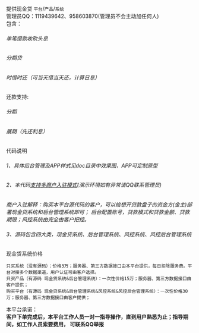 提供现金贷    `平台`/`产品`/`系统`</br>
管理员QQ：1119439642、958603870(管理员不会主动加任何人)<br>
    包含：
###### 单笔借款收砍头息
###### 分期贷
###### 时借时还（可当天借当天还，计算日息）
还款支持:
###### 分期
###### 展期（先还利息）
代码说明
###### 1、具体后台管理及APP样式见doc目录中效果图，APP可定制原型
###### 2、本代码[支持多商户入驻模式](http://manage.oloan.top)(演示环境如有异常请QQ联系管理员)

*商户入驻解释：购买本平台源代码的客户，可以给想开贷款盘子的资金方(金主)部署现金贷系统和后台管理系统即可；
后台配置账号，贷款模式和贷款金额、贷款期限；风控系统由完全由客户把控。*

###### 3、源码包含四大类，现金贷系统、后台管理系统、风控系统、风控后台管理系统
现金贷系统价格
```
只买系统（没有源码）：价格3万；服务器、第三方数据接口由本平台提供，每日扣除服务费。平台对接多个数据渠道，用户认证可由客户选择。
只买产品（有源码 现金贷系统&后台管理系统）：一次性价格15万；服务器、第三方数据接口由客户提供；
购买平台（有源码 现金贷系统&后台管理系统&风控系统&风控后台管理系统）：一次性价格30万；服务器、第三方数据接口由客户提供；
```
本平台承诺：<br>
**客户下单完成后，本平台工作人员一对一指导操作，直到用户熟悉为止；指导期间，如工作人员索要费用，
可联系QQ举报**
